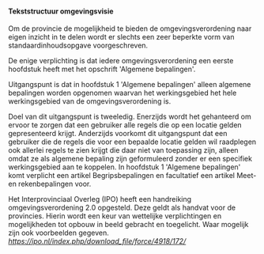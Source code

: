 #### Tekststructuur omgevingsvisie

Om de provincie de mogelijkheid te bieden de omgevingsverordening naar eigen
inzicht in te delen wordt er slechts een zeer beperkte vorm van
standaardinhoudsopgave voorgeschreven.

De enige verplichting is dat iedere omgevingsverordening een eerste hoofdstuk
heeft met het opschrift 'Algemene bepalingen'.

Uitgangspunt is dat in hoofdstuk 1 'Algemene bepalingen' alleen algemene
bepalingen worden opgenomen waarvan het werkingsgebied het hele werkingsgebied
van de omgevingsverordening is.

Doel van dit uitgangspunt is tweeledig. Enerzijds wordt het gehanteerd om ervoor
te zorgen dat een gebruiker alle regels die op een locatie gelden gepresenteerd
krijgt. Anderzijds voorkomt dit uitgangspunt dat een gebruiker die de regels die
voor een bepaalde locatie gelden wil raadplegen ook allerlei regels te zien
krijgt die daar niet van toepassing zijn, alleen omdat ze als algemene bepaling
zijn geformuleerd zonder er een specifiek werkingsgebied aan te koppelen. In
hoofdstuk 1 'Algemene bepalingen' komt verplicht een artikel Begripsbepalingen
en facultatief een artikel Meet- en rekenbepalingen voor.

Het Interprovinciaal Overleg (IPO) heeft een handreiking omgevingsverordening
2.0 opgesteld. Deze geldt als handvat voor de provincies. Hierin wordt een keur
van wettelijke verplichtingen en mogelijkheden tot opbouw in beeld gebracht en
toegelicht. Waar mogelijk zijn ook voorbeelden gegeven.
*https://ipo.nl/index.php/download_file/force/4918/172/*
